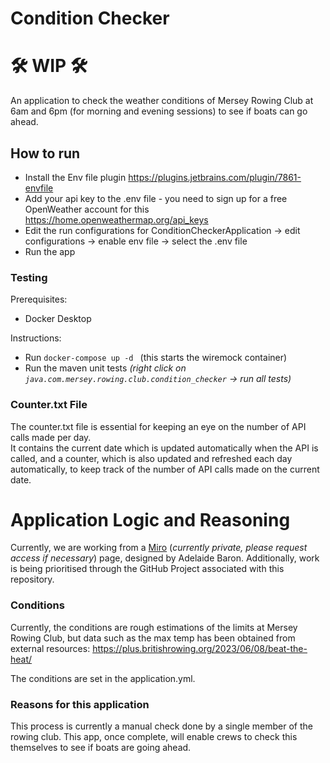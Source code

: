 # Condition Checker 
# 🛠️ WIP 🛠️
An application to check the weather conditions of Mersey Rowing Club at 6am and 6pm (for morning and evening sessions) to see if boats can go ahead. 

## How to run
- Install the Env file plugin https://plugins.jetbrains.com/plugin/7861-envfile 
- Add your api key to the .env file - you need to sign up for a free OpenWeather account for this https://home.openweathermap.org/api_keys 
- Edit the run configurations for ConditionCheckerApplication -> edit configurations -> enable env file -> select the .env file 
- Run the app 

### Testing 
Prerequisites:
- Docker Desktop

Instructions:
- Run `docker-compose up -d ` (this starts the wiremock container)
- Run the maven unit tests _(right click on `java.com.mersey.rowing.club.condition_checker` -> run all tests)_

### Counter.txt File
The counter.txt file is essential for keeping an eye on the number of API calls made per day.  
It contains the current date which is updated automatically when the API is called, and a counter, which is also updated and refreshed each day automatically, to keep track of the number of API calls made on the current date.

# Application Logic and Reasoning
Currently, we are working from a [Miro](https://miro.com/app/board/uXjVPMF8Djc=/?moveToWidget=3458764584603444169&cot=14) (_currently private, please request access if necessary_) page, designed by Adelaide Baron. Additionally, work is being prioritised through the GitHub Project associated with this repository. 

### Conditions
Currently, the conditions are rough estimations of the limits at Mersey Rowing Club, but data such as the max temp has been obtained from external resources: https://plus.britishrowing.org/2023/06/08/beat-the-heat/ 

The conditions are set in the application.yml. 

### Reasons for this application
This process is currently a manual check done by a single member of the rowing club. This app, once complete, will enable crews to check this themselves to see if boats are going ahead. 